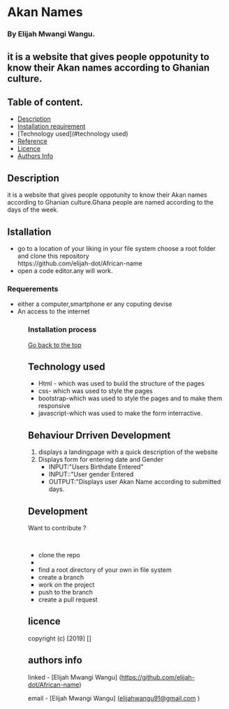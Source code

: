 # Akan Names

### By Elijah Mwangi Wangu.

## it is a website that gives people oppotunity to know their Akan names according to Ghanian culture.

## Table of content.

+ [Description](#description)
+ [Installation requirement](#installation)
+ [Technology used](#technology used)
+ [Reference](#reference)
+ [Licence](#licence)
+ [Authors Info](#author-info)

## Description
<p>it is a website that gives people oppotunity to know their Akan names according to Ghanian culture.Ghana people are named according to the days of the week.</p>

## Istallation
<ul>
   <li>go to a location of your liking in your file system choose a root folder and clone this repository <br>
   https://github.com/elijah-dot/African-name
   </li>
   <li>open a code editor.any will work.</li>
</ul>
 
### Requerements
<ul>
<li>either a computer,smartphone er any coputing devise</li>
<li>An access to the internet</li>
<ul>



### Installation process
[Go back to the top](#akan-names)

## Technology used
<ul> 
<li>Html - which was used to build the structure of the pages</li>
<li>css- which was used to style the pages </li>
<li>bootstrap-which was used to style the pages and to make them responsive</li>
<li>javascript-which was used to make the form interractive.</li>


</ul>



## Behaviour Drriven Development
<ol>
<li>displays a landingpage with a quick description of the website </li>
<li>Displays form for entering date and Gender <ul>
<li>INPUT:"Users Birthdate Entered"</li>
<li>INPUT::"User gender Entered</li>

<li>OUTPUT:"Displays user Akan Name according to submitted days.</li>

</ul> </li>
</ol>



## Development
<p>Want to contribute ?</p><br>
<ul>
  <li>clone the repo<li>
  <li>find a root directory of your own in file system</li>
  <li>create a branch</li>
  <li>work on the project</li>
  <li>push to the branch</li>
  <li>create a pull request</li>
</ul>


## licence
copyright (c) [2019] []


## authors info
linked - [Elijah Mwangi Wangu]
(https://github.com/elijah-dot/African-name)

email - [Elijah Mwangi Wangu]
(elijahwangu91@gmail.com
)




